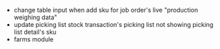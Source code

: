 - change table input when add sku for job order's live "production weighing data" 
- update picking list stock transaction's picking list not showing picking list detail's sku
- farms module


